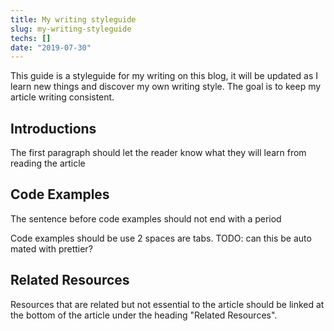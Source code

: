 ```yaml
---
title: My writing styleguide
slug: my-writing-styleguide
techs: []
date: "2019-07-30"
---
```


This guide is a styleguide for my writing on this blog, it will be updated as I learn new things and discover my own writing style. The goal is to keep my article writing consistent.

## Introductions

The first paragraph should let the reader know what they will learn from reading the article

<!-- GOOD:

BAD: -->

## Code Examples

The sentence before code examples should not end with a period

Code examples should be use 2 spaces are tabs. TODO: can this be auto mated with prettier?

<!-- GOOD:

BAD:C -->

## Related Resources

Resources that are related but not essential to the article should be linked at the bottom of the article under the heading "Related Resources".
